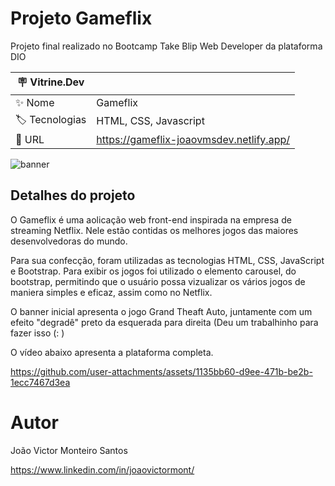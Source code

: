 # Projeto Gameflix

Projeto final realizado no Bootcamp Take Blip Web Developer da plataforma DIO

| :placard: Vitrine.Dev |     |
| -------------  | --- |
| :sparkles: Nome        | Gameflix
| :label: Tecnologias | HTML, CSS, Javascript
| :rocket: URL         | https://gameflix-joaovmsdev.netlify.app/ 

<!-- Inserir imagem com a #vitrinedev ao final do link -->
![banner](https://user-images.githubusercontent.com/98715957/200142673-4382d915-0195-4d9e-80c9-252725a81cdd.png#vitrinedev)

## Detalhes do projeto

O Gameflix é uma aolicação web front-end inspirada na empresa de streaming Netflix. Nele estão contidas os melhores jogos das maiores desenvolvedoras do mundo. 

Para sua confecção, foram utilizadas as tecnologias HTML, CSS, JavaScript e Bootstrap. Para exibir os jogos foi utilizado o elemento carousel, do bootstrap, permitindo que o usuário possa vizualizar os vários jogos de maniera simples e eficaz, assim como no Netflix. 

O banner inicial apresenta o jogo Grand Theaft Auto, juntamente com um efeito "degradê" preto da esquerada para direita (Deu um trabalhinho para fazer isso (: )

O vídeo abaixo apresenta a plataforma completa.

https://github.com/user-attachments/assets/1135bb60-d9ee-471b-be2b-1ecc7467d3ea

# Autor

João Victor Monteiro Santos

https://www.linkedin.com/in/joaovictormont/







